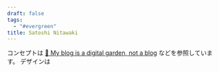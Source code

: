 ```yaml
---
draft: false
tags:
  - "#evergreen"
title: Satoshi Nitawaki
---
```

コンセプトは [🌱 My blog is a digital garden, not a blog](https://joelhooks.com/digital-garden) などを参照しています。
デザインは